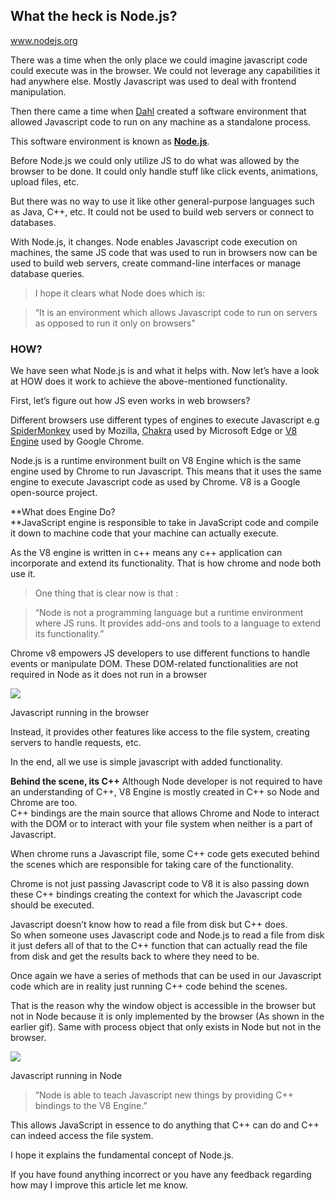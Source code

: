 ## What the heck is Node.js? 

 www.nodejs.org

There was a time when the only place we could imagine javascript code could execute was in the browser. We could not leverage any capabilities it had anywhere else. Mostly Javascript was used to deal with frontend manipulation.

Then there came a time when [Dahl](https://en.wikipedia.org/wiki/Ryan_Dahl) created a software environment that allowed Javascript code to run on any machine as a standalone process.

This software environment is known as [**Node.js**](https://nodejs.org/en/).

Before Node.js we could only utilize JS to do what was allowed by the browser to be done. It could only handle stuff like click events, animations, upload files, etc.

But there was no way to use it like other general-purpose languages such as Java, C++, etc. It could not be used to build web servers or connect to databases.

With Node.js, it changes. Node enables Javascript code execution on machines, the same JS code that was used to run in browsers now can be used to build web servers, create command-line interfaces or manage database queries.

> I hope it clears what Node does which is:

> “It is an environment which allows Javascript code to run on servers as opposed to run it only on browsers”

### HOW?

We have seen what Node.js is and what it helps with. Now let’s have a look at HOW does it work to achieve the above-mentioned functionality.

First, let’s figure out how JS even works in web browsers?

Different browsers use different types of engines to execute Javascript e.g [SpiderMonkey](https://developer.mozilla.org/en-US/docs/Mozilla/Projects/SpiderMonkey) used by Mozilla, [Chakra](https://github.com/microsoft/ChakraCore) used by Microsoft Edge or [V8 Engine](https://github.com/microsoft/ChakraCore) used by Google Chrome.

Node.js is a runtime environment built on V8 Engine which is the same engine used by Chrome to run Javascript. This means that it uses the same engine to execute Javascript code as used by Chrome. V8 is a Google open-source project.

**What does Engine Do?  
**JavaScript engine is responsible to take in JavaScript code and compile it down to machine code that your machine can actually execute.

As the V8 engine is written in c++ means any c++ application can incorporate and extend its functionality. That is how chrome and node both use it.

> One thing that is clear now is that :

> “Node is not a programming language but a runtime environment where JS runs. It provides add-ons and tools to a language to extend its functionality.”

Chrome v8 empowers JS developers to use different functions to handle events or manipulate DOM. These DOM-related functionalities are not required in Node as it does not run in a browser

![](https://cdn.hashnode.com/res/hashnode/image/upload/v1655590100322/LHhQWpNfZ.gif)

Javascript running in the browser

Instead, it provides other features like access to the file system, creating servers to handle requests, etc.

In the end, all we use is simple javascript with added functionality.

**Behind the scene, its C++** Although Node developer is not required to have an understanding of C++, V8 Engine is mostly created in C++ so Node and Chrome are too.   
C++ bindings are the main source that allows Chrome and Node to interact with the DOM or to interact with your file system when neither is a part of Javascript.

When chrome runs a Javascript file, some C++ code gets executed behind the scenes which are responsible for taking care of the functionality.

Chrome is not just passing Javascript code to V8 it is also passing down these C++ bindings creating the context for which the Javascript code should be executed.

Javascript doesn’t know how to read a file from disk but C++ does.  
So when someone uses Javascript code and Node.js to read a file from disk it just defers all of that to the C++ function that can actually read the file from disk and get the results back to where they need to be.

Once again we have a series of methods that can be used in our Javascript code which are in reality just running C++ code behind the scenes.

That is the reason why the window object is accessible in the browser but not in Node because it is only implemented by the browser (As shown in the earlier gif). Same with process object that only exists in Node but not in the browser.

![](https://cdn.hashnode.com/res/hashnode/image/upload/v1655590103007/pV8dB1WOJ.gif)

Javascript running in Node

> “Node is able to teach Javascript new things by providing C++ bindings to the V8 Engine.”

This allows JavaScript in essence to do anything that C++ can do and C++ can indeed access the file system.

I hope it explains the fundamental concept of Node.js.

If you have found anything incorrect or you have any feedback regarding how may I improve this article let me know.